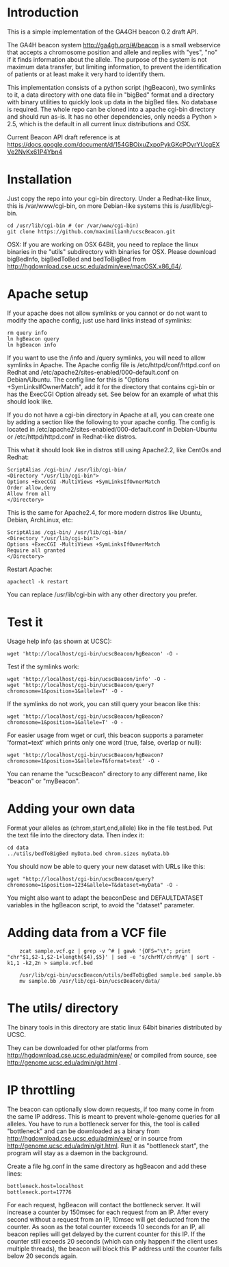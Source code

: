 Introduction
============

This is a simple implementation of the GA4GH beacon 0.2 draft API.

The GA4H beacon system http://ga4gh.org/#/beacon is a small webservice
that accepts a chromosome position and allele and replies with "yes", "no" if
it finds information about the allele.  The purpose of the system is not
maximum data transfer, but limiting information, to prevent the identification
of patients or at least make it very hard to identify them.

This implementation consists of a python script (hgBeacon), two symlinks to it,
a data directory with one data file in "bigBed" format and a directory with binary 
utilities to quickly look up data in the bigBed files. No database is required.
The whole repo can be cloned into a apache cgi-bin directory and should run as-is.
It has no other dependencies, only needs a Python > 2.5, which
is the default in all current linux distributions and OSX.

Current Beacon API draft reference is at
https://docs.google.com/document/d/154GBOixuZxpoPykGKcPOyrYUcgEXVe2NvKx61P4Ybn4

Installation
============

Just copy the repo into your cgi-bin directory.
Under a Redhat-like linux, this is /var/www/cgi-bin, on more Debian-like systems
this is /usr/lib/cgi-bin.

    cd /usr/lib/cgi-bin # (or /var/www/cgi-bin)
    git clone https://github.com/maximilianh/ucscBeacon.git

OSX: If you are working on OSX 64Bit, you need to replace the linux binaries in
the "utils" subdirectory with binaries for OSX. Please download bigBedInfo,
bigBedToBed and bedToBigBed from
http://hgdownload.cse.ucsc.edu/admin/exe/macOSX.x86_64/.

Apache setup
============

If your apache does not allow symlinks or you cannot or do not want to modify
the apache config, just use hard links instead of symlinks:
  
    rm query info
    ln hgBeacon query
    ln hgBeacon info

If you want to use the /info and /query symlinks, you will need to allow symlinks 
in Apache. The Apache config file
is /etc/httpd/conf/httpd.conf on Redhat and /etc/apache2/sites-enabled/000-default.conf
on Debian/Ubuntu. The config line for this is "Options +SymLinksIfOwnerMatch", add
it for the directory that contains cgi-bin or has the ExecCGI Option already set.
See below for an example of what this should look like.

If you do not have a cgi-bin directory in Apache at all, you can 
create one by adding a section like the following to your apache config.
The config is located in /etc/apache2/sites-enabled/000-default.conf in Debian-Ubuntu or
/etc/httpd/httpd.conf in Redhat-like distros.

This what it should look like in distros still using Apache2.2, like CentOs and Redhat:

    ScriptAlias /cgi-bin/ /usr/lib/cgi-bin/
    <Directory "/usr/lib/cgi-bin">
    Options +ExecCGI -MultiViews +SymLinksIfOwnerMatch
    Order allow,deny
    Allow from all
    </Directory>

This is the same for Apache2.4, for more modern distros like Ubuntu, Debian, ArchLinux, etc:

    ScriptAlias /cgi-bin/ /usr/lib/cgi-bin/
    <Directory "/usr/lib/cgi-bin">
    Options +ExecCGI -MultiViews +SymLinksIfOwnerMatch
    Require all granted
    </Directory>

Restart Apache:

    apachectl -k restart

You can replace /usr/lib/cgi-bin with any other directory you prefer.

Test it
=======

Usage help info (as shown at UCSC):

    wget 'http://localhost/cgi-bin/ucscBeacon/hgBeacon' -O -

Test if the symlinks work:

    wget 'http://localhost/cgi-bin/ucscBeacon/info' -O -
    wget 'http://localhost/cgi-bin/ucscBeacon/query?chromosome=1&position=1&allele=T' -O -

If the symlinks do not work, you can still query your beacon like this:

    wget 'http://localhost/cgi-bin/ucscBeacon/hgBeacon?chromosome=1&position=1&allele=T' -O -

For easier usage from wget or curl, this beacon supports a parameter 'format=text' which prints only one word (true, false, overlap or null):

    wget 'http://localhost/cgi-bin/ucscBeacon/hgBeacon?chromosome=1&position=1&allele=T&format=text' -O - 

You can rename the "ucscBeacon" directory to any different name, like "beacon"
or "myBeacon".

Adding your own data
====================

Format your alleles as (chrom,start,end,allele) like in the file test.bed.
Put the text file into the directory data.
Then index it:

    cd data
    ../utils/bedToBigBed myData.bed chrom.sizes myData.bb

You should now be able to query your new dataset with URLs like this:

    wget "http://localhost/cgi-bin/ucscBeacon/query?chromosome=1&position=1234&allele=T&dataset=myData" -O -

You might also want to adapt the beaconDesc and DEFAULTDATASET variables 
in the hgBeacon script, to avoid the "dataset" parameter.

Adding data from a VCF file
===========================

        zcat sample.vcf.gz | grep -v ^# | gawk '{OFS="\t"; print "chr"$1,$2-1,$2-1+length($4),$5}' | sed -e 's/chrMT/chrM/g' | sort -k1,1 -k2,2n > sample.vcf.bed

        /usr/lib/cgi-bin/ucscBeacon/utils/bedToBigBed sample.bed sample.bb
        mv sample.bb /usr/lib/cgi-bin/ucscBeacon/data/

The utils/ directory
====================

The binary tools in this directory are static linux 64bit binaries distributed
by UCSC.

They can be downloaded for other platforms from
http://hgdownload.cse.ucsc.edu/admin/exe/ or compiled from source, see
http://genome.ucsc.edu/admin/git.html .

IP throttling
=============

The beacon can optionally slow down requests, if too many come in from the same
IP address. This is meant to prevent whole-genome queries for all alleles. You
have to run a bottleneck server for this, the tool is called "bottleneck" and
can be downloaded as a binary from http://hgdownload.cse.ucsc.edu/admin/exe/ or
in source from http://genome.ucsc.edu/admin/git.html. Run it as "bottleneck
start", the program will stay as a daemon in the background.

Create a file hg.conf in the same directory as hgBeacon and add these lines:

    bottleneck.host=localhost
    bottleneck.port=17776

For each request, hgBeacon will contact the bottleneck server. It will
increase a counter by 150msec for each request from an IP. After every second
without a request from an IP, 10msec will get deducted from the counter. As
soon as the total counter exceeds 10 seconds for an IP, all beacon replies will
get delayed by the current counter for this IP. If the counter still exceeds 20
seconds (which can only happen if the client uses multiple threads), the beacon
will block this IP address until the counter falls below 20 seconds again.


